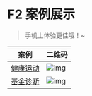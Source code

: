 # F2 案例展示

> 手机上体验更佳哦！~

|    案例       | 二维码 |
| ------------ | --- |
| [健康运动](https://antvis.github.io/awesome-f2-charts/steps.html)   | ![img](https://gw.alipayobjects.com/zos/rmsportal/NEtGfSrLfxknPEsqzyRs.png) |
| [基金诊断](https://antvis.github.io/awesome-f2-charts/fund.html)    | ![img](https://gw.alipayobjects.com/zos/rmsportal/cQPUOkEoGHQFrnwKYGoS.png) |
